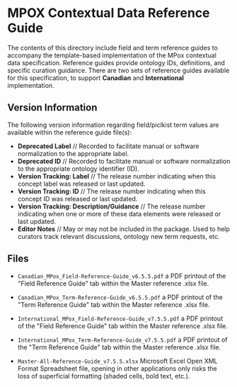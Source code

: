 # MPOX Contextual Data Reference Guide

The contents of this directory include field and term reference guides to accompany the template-based implementation of the MPox contextual data specification. Reference guides provide ontology IDs, definitions, and specific curation guidance. There are two sets of reference guides available for this specification, to support **Canadian** and **International** implementation. 

## Version Information

The following version information regarding field/piclkist term values are available within the reference guide file(s):

- **Deprecated Label** // Recorded to facilitate manual or software normalization to the appropriate label.
- **Deprecated ID** // Recorded to facilitate manual or software normalization to the appropriate ontology identifier (ID).
- **Version Tracking: Label** // The release number indicating when this concept label was released or last updated.
- **Version Tracking: ID** // The release number indicating when this concept ID was released or last updated.
- **Version Tracking: Description/Guidance** // The release number indicating when one or more of these data elements were released or last updated.
- **Editor Notes** // May or may not be included in the package. Used to help curators track relevant discussions, ontology new term requests, etc.

## Files

- `Canadian_MPox_Field-Reference-Guide_v6.5.5.pdf` a PDF printout of the "Field Reference Guide" tab within the Master reference .xlsx file.

- `Canadian_MPox_Term-Reference-Guide_v6.5.5.pdf` a PDF printout of the "Term Reference Guide" tab within the Master reference .xlsx file.

- `International_MPox_Field-Reference-Guide_v7.5.5.pdf` a PDF printout of the "Field Reference Guide" tab within the Master reference .xlsx file.

- `International_MPox_Term-Reference-Guide_v7.5.5.pdf` a PDF printout of the "Term Reference Guide" tab within the Master reference .xlsx file.

- `Master-All-Reference-Guide_v7.5.5.xlsx` 
Microsoft Excel Open XML Format Spreadsheet file, opening in other applications only risks the loss of superficial formatting (shaded cells, bold text, etc.). 